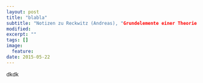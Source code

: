 ```yaml
---
layout: post
title: "blabla"
subtitle: "Notizen zu Reckwitz (Andreas), "Grundelemente einer Theorie sozialer Praktiken", in Zeitschrift für Soziologie 32(4), 2013, S. 282-301"
modified:
excerpt: ""
tags: []
image: 
  feature: 
date: 2015-05-22
---
```


dkdk

